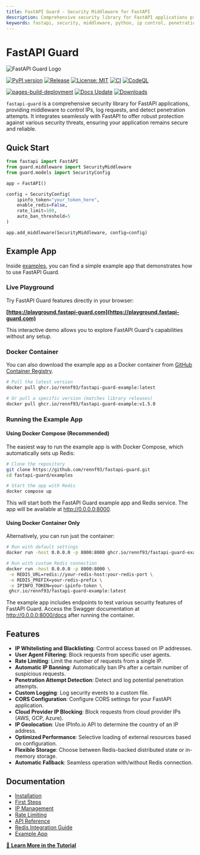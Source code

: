 ```yaml
---
title: FastAPI Guard - Security Middleware for FastAPI
description: Comprehensive security library for FastAPI applications providing IP control, request logging, and penetration detection
keywords: fastapi, security, middleware, python, ip control, penetration detection, cybersecurity
---
```


# FastAPI Guard

![FastAPI Guard Logo](assets/big_logo.svg)

[![PyPI version](https://badge.fury.io/py/fastapi-guard.svg?cache=none&icon=si%3Apython&icon_color=%23008cb4)](https://badge.fury.io/py/fastapi-guard)
[![Release](https://github.com/rennf93/fastapi-guard/actions/workflows/release.yml/badge.svg)](https://github.com/rennf93/fastapi-guard/actions/workflows/release.yml)
[![License: MIT](https://img.shields.io/badge/License-MIT-yellow.svg)](https://opensource.org/licenses/MIT)
[![CI](https://github.com/rennf93/fastapi-guard/actions/workflows/ci.yml/badge.svg)](https://github.com/rennf93/fastapi-guard/actions/workflows/ci.yml)
[![CodeQL](https://github.com/rennf93/fastapi-guard/actions/workflows/code-ql.yml/badge.svg)](https://github.com/rennf93/fastapi-guard/actions/workflows/code-ql.yml)

[![pages-build-deployment](https://github.com/rennf93/fastapi-guard/actions/workflows/pages/pages-build-deployment/badge.svg?branch=gh-pages)](https://github.com/rennf93/fastapi-guard/actions/workflows/pages/pages-build-deployment)
[![Docs Update](https://github.com/rennf93/fastapi-guard/actions/workflows/docs.yml/badge.svg)](https://github.com/rennf93/fastapi-guard/actions/workflows/docs.yml)
[![Downloads](https://pepy.tech/badge/fastapi-guard)](https://pepy.tech/project/fastapi-guard)

`fastapi-guard` is a comprehensive security library for FastAPI applications, providing middleware to control IPs, log requests, and detect penetration attempts. It integrates seamlessly with FastAPI to offer robust protection against various security threats, ensuring your application remains secure and reliable.

## Quick Start

```python
from fastapi import FastAPI
from guard.middleware import SecurityMiddleware
from guard.models import SecurityConfig

app = FastAPI()

config = SecurityConfig(
    ipinfo_token="your_token_here",
    enable_redis=False,
    rate_limit=100,
    auto_ban_threshold=5
)

app.add_middleware(SecurityMiddleware, config=config)
```

## Example App

Inside [examples](https://github.com/rennf93/fastapi-guard/tree/master/examples), you can find a simple example app that demonstrates how to use FastAPI Guard.

### Live Playground

Try FastAPI Guard features directly in your browser:

**[https://playground.fastapi-guard.com](https://playground.fastapi-guard.com)**

This interactive demo allows you to explore FastAPI Guard's capabilities without any setup.

### Docker Container

You can also download the example app as a Docker container from [GitHub Container Registry](https://github.com/orgs/rennf93/packages/container/fastapi-guard-example).

```bash
# Pull the latest version
docker pull ghcr.io/rennf93/fastapi-guard-example:latest

# Or pull a specific version (matches library releases)
docker pull ghcr.io/rennf93/fastapi-guard-example:v1.5.0
```

### Running the Example App

#### Using Docker Compose (Recommended)

The easiest way to run the example app is with Docker Compose, which automatically sets up Redis:

```bash
# Clone the repository
git clone https://github.com/rennf93/fastapi-guard.git
cd fastapi-guard/examples

# Start the app with Redis
docker compose up
```

This will start both the FastAPI Guard example app and Redis service. The app will be available at http://0.0.0.0:8000.

#### Using Docker Container Only

Alternatively, you can run just the container:

```bash
# Run with default settings
docker run -host 0.0.0.0 -p 8000:8000 ghcr.io/rennf93/fastapi-guard-example:latest

# Run with custom Redis connection
docker run -host 0.0.0.0 -p 8000:8000 \
 -e REDIS_URL=redis://your-redis-host:your-redis-port \
 -e REDIS_PREFIX=your-redis-prefix \
 -e IPINFO_TOKEN=your-ipinfo-token \
 ghcr.io/rennf93/fastapi-guard-example:latest
```

The example app includes endpoints to test various security features of FastAPI Guard. Access the Swagger documentation at http://0.0.0.0:8000/docs after running the container.

## Features

- **IP Whitelisting and Blacklisting**: Control access based on IP addresses.
- **User Agent Filtering**: Block requests from specific user agents.
- **Rate Limiting**: Limit the number of requests from a single IP.
- **Automatic IP Banning**: Automatically ban IPs after a certain number of suspicious requests.
- **Penetration Attempt Detection**: Detect and log potential penetration attempts.
- **Custom Logging**: Log security events to a custom file.
- **CORS Configuration**: Configure CORS settings for your FastAPI application.
- **Cloud Provider IP Blocking**: Block requests from cloud provider IPs (AWS, GCP, Azure).
- **IP Geolocation**: Use IPInfo.io API to determine the country of an IP address.
- **Optimized Performance**: Selective loading of external resources based on configuration.
- **Flexible Storage**: Choose between Redis-backed distributed state or in-memory storage.
- **Automatic Fallback**: Seamless operation with/without Redis connection.

## Documentation

- [Installation](installation.md)
- [First Steps](tutorial/first-steps.md)
- [IP Management](tutorial/ip-management/banning.md)
- [Rate Limiting](tutorial/ip-management/rate-limiter.md)
- [API Reference](api/overview.md)
- [Redis Integration Guide](tutorial/redis-integration/caching.md)
- [Example App](tutorial/examples/example-app.md)

[📖 **Learn More in the Tutorial**](tutorial/first-steps.md)
